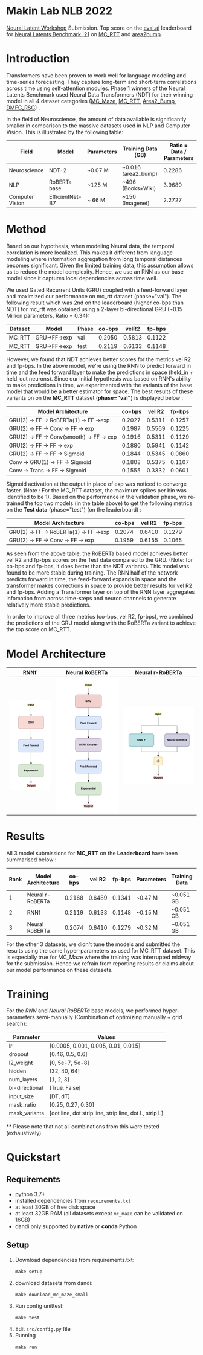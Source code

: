 # Makin Lab NLB 2022
[Neural Latent Workshop](https://neurallatents.github.io/) Submission. Top score on the [eval.ai](https://eval.ai/) leaderboard for [Neural Latents Benchmark '21](https://eval.ai/web/challenges/challenge-page/1256/overview) on [MC_RTT](https://eval.ai/web/challenges/challenge-page/1256/leaderboard/3187) and [area2bump](https://eval.ai/web/challenges/challenge-page/1256/leaderboard/3186).

# Introduction

Transformers have been proven to work well for language modeling and time-series forecasting. They capture long-term and short-term correlations across time using self-attention modules. Phase 1  winners of the Neural Latents Benchmark used Neural Data Transformers (NDT) for their winning model in all 4 dataset categories ([MC_Maze](https://github.com/neurallatents/neurallatents.github.io/blob/master/notebooks/mc_maze.ipynb), [MC_RTT](https://github.com/neurallatents/neurallatents.github.io/blob/master/notebooks/mc_rtt.ipynb), [Area2_Bump](https://github.com/neurallatents/neurallatents.github.io/blob/master/notebooks/area2_bump.ipynb), [DMFC_RSG](https://github.com/neurallatents/neurallatents.github.io/blob/master/notebooks/dmfc_rsg.ipynb)) . 

In the field of Neuroscience, the amount of data available is significantly smaller in comparison to the massive datasets used in NLP and Computer Vision. This is illustrated by the following table:

<!-- | Field           | Model            | Parameters    | Training Data | Ratio = Data / Parameters |
|-----------------|------------------|---------------|---------------|---------------------------|
| Neuroscience    | Neural r-RoBERTa | ~0.47 Million | ~51 MB        | 0.1085                    |
| NLP             | RoBERTa base     | ~125 Million  | ~160 GB       | 1.2800                    |
| Computer Vision | EfficientNet-B7  | ~ 66 Million  | ~150 GB       | 2.2727                    | -->

<!--| Field           | Model           | Parameters | Training Data (GB)  | Ratio = Data / Parameters |
|-----------------|-----------------|------------|---------------------|---------------------------|
| Neuroscience    | NDT-2           | ~0.48 M    | ~0.051 (MC_RTT)     | 0.1062                    |
| NLP             | RoBERTa base    | ~125  M    | ~496   (Books+Wiki) | 3.9680                    |
| Computer Vision | EfficientNet-B7 | ~ 66  M    | ~150   (Imagenet)   | 2.2727                    | -->

| Field           | Model           | Parameters | Training Data (GB)  | Ratio = Data / Parameters |
|-----------------|-----------------|------------|---------------------|---------------------------|
| Neuroscience    | NDT-2           | ~0.07 M    | ~0.016 (area2_bump) | 0.2286                    |
| NLP             | RoBERTa base    | ~125  M    | ~496   (Books+Wiki) | 3.9680                    |
| Computer Vision | EfficientNet-B7 | ~ 66  M    | ~150   (Imagenet)   | 2.2727                    | 


# Method

Based on our hypothesis, when modeling Neural data, the temporal correlation is more localized. This makes it different from language modeling where information aggregation from long temporal distances becomes significant. Given the limited training data, this assumption allows us to reduce the model complexity. Hence, we use an RNN as our base model since it captures local dependencies across time well. 

We used Gated Recurrent Units (GRU) coupled with a feed-forward layer and maximized our performance on mc_rtt dataset (phase="val"). The following result which was 2nd on the leaderboard (higher co-bps than NDT) for mc_rtt was obtained using a 2-layer bi-directional GRU (~0.15 Million parameters, Ratio = 0.34):

| Dataset | Model        | Phase | co-bps | velR2  | fp-bps |
|---------|--------------|-------|--------|--------|--------|
| MC_RTT  | GRU->FF->exp | val   | 0.2050 | 0.5813 | 0.1122 |
| MC_RTT  | GRU->FF->exp | test  | 0.2119 | 0.6133 | 0.1148 |

However, we found that NDT achieves better scores for the metrics vel R2 and fp-bps. In the above model, we're using the RNN to predict forward in time and the feed forward layer to make the predictions in space (held_in + held_out neurons). Since our initial hypothesis was based on RNN's ability to make predictions in time, we experimented with the variants of the base model that would be a better estimator for space. The best results of these variants on on the **MC_RTT** dataset (**phase="val"**) is displayed below :


<!-- | Model Architecture                          | co-bps | vel R2 | fp-bps | -->
<!-- | ------------------------------------------- | ------ | ------ | ------ | -->
<!-- | GRU(2) -> FF -> RoBERTa(1) -> FF ->exp	    | 0.2027 | 0.5311	| 0.1257 | -->
<!-- | GRU(2) -> FF -> Conv -> FF -> exp           | 0.1987 | 0.5569 | 0.1225 | -->
<!-- | GRU(2) -> FF -> Deconv -> FF -> exp         | 0.1953 | 0.5280 | 0.1212 | -->
<!-- | GRU(2) -> FF -> Conv(smooth) -> FF -> exp   | 0.1916 | 0.5311 | 0.1129 | -->
<!-- | Conv -> GRU(2) -> FF -> Deconv -> FF -> exp | 0.1901 | 0.5383 | 0.0973 | -->
<!-- | GRU(2) -> FF -> FF -> exp                   | 0.1880 | 0.5941 | 0.1142 | -->
<!-- | GRU(2) -> FF -> FF -> Sigmoid               | 0.1844 | 0.5345 | 0.0860 | -->
<!-- | Conv -> GRU(1) -> FF -> Sigmoid             | 0.1808 | 0.5375 | 0.1107 | -->
<!-- | Conv -> Trans -> Deconv -> Trans -> exp     | 0.1753 | 0.4431 | 0.0655 | -->
<!-- | Conv -> Trans -> Deconv -> Trans -> Sigmoid | 0.1750 | 0.4634 | 0.0565 | -->
<!-- | Conv -> Trans -> Deconv -> Sigmoid          | 0.1726 | 0.3882 | 0.0706 | -->
<!-- | Conv -> Trans -> Deconv -> FF -> Sigmoid    | 0.1704 | 0.3936 | 0.0653 | -->
<!-- | Conv -> Trans -> FF -> Sigmoid              | 0.1555 | 0.3332 | 0.0601 | -->
<!-- | Deconv -> Trans -> FF -> Sigmoid            | 0.1521 | 0.3609 | 0.0664 | -->
<!-- | Deconv -> GRU(1) -> FF -> Sigmoid           | 0.1503 | 0.4233 | 0.0918 | -->


| Model Architecture                          | co-bps | vel R2 | fp-bps |
| ------------------------------------------- | ------ | ------ | ------ |
| GRU(2) -> FF -> RoBERTa(1) -> FF ->exp	    | 0.2027 | 0.5311	| 0.1257 |
| GRU(2) -> FF -> Conv -> FF -> exp           | 0.1987 | 0.5569 | 0.1225 |
| GRU(2) -> FF -> Conv(smooth) -> FF -> exp   | 0.1916 | 0.5311 | 0.1129 |
| GRU(2) -> FF -> FF -> exp                   | 0.1880 | 0.5941 | 0.1142 |
| GRU(2) -> FF -> FF -> Sigmoid               | 0.1844 | 0.5345 | 0.0860 |
| Conv -> GRU(1) -> FF -> Sigmoid             | 0.1808 | 0.5375 | 0.1107 |
| Conv -> Trans -> FF -> Sigmoid              | 0.1555 | 0.3332 | 0.0601 |

Sigmoid activation at the output in place of exp was noticed to converge faster. (Note : For the MC_RTT dataset, the maximum spikes per bin was identified to be 1). Based on the performance in the validation phase, we re-trained the top two models (in the table above) to get the following metrics on the **Test data** (phase="test") (on the leaderboard) :

| Model Architecture                     | co-bps | vel R2 | fp-bps |
| -------------------------------------- | ------ | ------ | ------ |
| GRU(2) -> FF -> RoBERTa(1) -> FF ->exp | 0.2074 | 0.6410 | 0.1279 |
| GRU(2) -> FF -> Conv -> FF -> exp      | 0.1959 | 0.6155 | 0.1065 |

As seen from the above table, the RoBERTa based model achieves better vel R2 and fp-bps scores on the Test data compared to the GRU. (Note: for co-bps and fp-bps, it does better than the NDT variants). This model was found to be more stable during training. The RNN half of the network predicts forward in time, the feed-forward expands in space and the transformer makes corrections in space to provide better results for vel R2 and fp-bps. Adding a Transformer layer on top of the RNN layer aggregates infomation from across time-steps and neuron channels to generate relatively more stable predictions.

In order to improve all three metrics (co-bps, vel R2, fp-bps), we combined the predictions of the GRU model along with the RoBERTa variant to achieve the top score on MC_RTT. 

# Model Architecture

| RNNf | Neural RoBERTa | Neural r-RoBERTa |
|------|----------------|------------------|
| ![RNNf](/images/RNNf.png)  |  ![Neural_RoBERTa](/images/Neural_RoBERTa.png) |  ![Neural_r_RoBERTa](/images/Neural_r_RoBERTa.png) |

# Results
All 3 model submissions for **MC_RTT** on the **Leaderboard** have been summarised below :

| Rank | Model Architecture | co-bps | vel R2 | fp-bps | Parameters | Training Data | Ratio = Data / Parameters |
| ---- | ------------------ | ------ | ------ | ------ | ---------- | ------------- | ------------------------- |
| 1    | Neural r-RoBERTa   | 0.2168 | 0.6489 | 0.1341 | ~0.47 M    | ~0.051 GB     | 0.1085                    |
| 2    | RNNf               | 0.2119 | 0.6133 | 0.1148 | ~0.15 M    | ~0.051 GB     | 0.3400                    |
| 3    | Neural RoBERTa     | 0.2074 | 0.6410 | 0.1279 | ~0.32 M    | ~0.051 GB     | 0.1594                    |

For the other 3 datasets, we didn't tune the models and submitted the results using the same hyper-parameters as used for MC_RTT dataset. This is especially true for MC_Maze where the training was interrupted midway for the submission. Hence we refrain from reporting results or claims about our model performance on these datasets.

# Training
For the *RNN* and *Neural RoBERTa* base models, we performed hyper-parameters semi-manually (Combination of optimizing manually + grid search):

| Parameter       | Values                                                 |
|-----------------|--------------------------------------------------------|
| lr              | [0.0005, 0.001, 0.005, 0.01, 0.015]                    |
| dropout         | [0.46, 0.5, 0.6]                                       |
| l2_weight       | [0, 5e-7, 5e-8]                                        |
| hidden          | [32, 40, 64]                                           |
| num_layers      | [1, 2, 3]                                              |
| bi-directional  | [True, False]                                          |
| input_size      | [DT, dT]                                               |
| mask_ratio      | [0.25, 0.27, 0.30]                                     |
| mask_variants   | [dot line, dot strip line, strip line, dot L, strip L] |

** Please note that not all combinations from this were tested (exhaustively).

# Quickstart

## Requirements
   * python 3.7+
   * installed dependencies from `requirements.txt` 
   * at least 30GB of free disk space
   * at least 32GB RAM (all datasets except `mc_maze` can be validated on 16GB)
   * dandi only supported by **native** or **conda** Python

## Setup

1. Download dependencies from requirements.txt:
   ```
   make setup
   ```
2. download datasets from dandi:
    ```
    make download_mc_maze_small 
    ```
3. Run config unittest:
    ```
    make test
    ```
4. Edit `src/config.py` file
5. Running 
   ```
   make run
   ```
  
